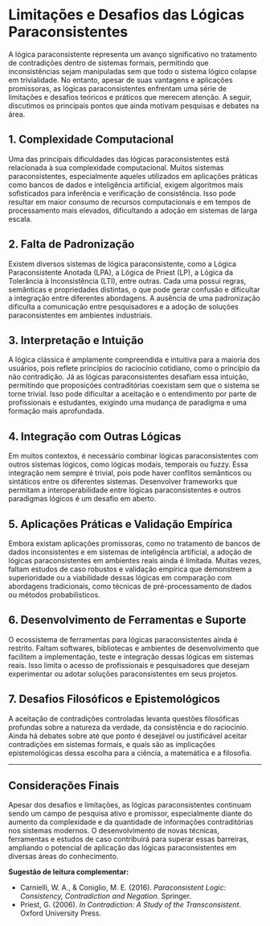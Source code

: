 
# Limitações e Desafios das Lógicas Paraconsistentes

A lógica paraconsistente representa um avanço significativo no tratamento de contradições dentro de sistemas formais, permitindo que inconsistências sejam manipuladas sem que todo o sistema lógico colapse em trivialidade. No entanto, apesar de suas vantagens e aplicações promissoras, as lógicas paraconsistentes enfrentam uma série de limitações e desafios teóricos e práticos que merecem atenção. A seguir, discutimos os principais pontos que ainda motivam pesquisas e debates na área.

## 1. **Complexidade Computacional**

Uma das principais dificuldades das lógicas paraconsistentes está relacionada à sua complexidade computacional. Muitos sistemas paraconsistentes, especialmente aqueles utilizados em aplicações práticas como bancos de dados e inteligência artificial, exigem algoritmos mais sofisticados para inferência e verificação de consistência. Isso pode resultar em maior consumo de recursos computacionais e em tempos de processamento mais elevados, dificultando a adoção em sistemas de larga escala.

## 2. **Falta de Padronização**

Existem diversos sistemas de lógica paraconsistente, como a Lógica Paraconsistente Anotada (LPA), a Lógica de Priest (LP), a Lógica da Tolerância à Inconsistência (LTI), entre outras. Cada uma possui regras, semânticas e propriedades distintas, o que pode gerar confusão e dificultar a integração entre diferentes abordagens. A ausência de uma padronização dificulta a comunicação entre pesquisadores e a adoção de soluções paraconsistentes em ambientes industriais.

## 3. **Interpretação e Intuição**

A lógica clássica é amplamente compreendida e intuitiva para a maioria dos usuários, pois reflete princípios do raciocínio cotidiano, como o princípio da não contradição. Já as lógicas paraconsistentes desafiam essa intuição, permitindo que proposições contraditórias coexistam sem que o sistema se torne trivial. Isso pode dificultar a aceitação e o entendimento por parte de profissionais e estudantes, exigindo uma mudança de paradigma e uma formação mais aprofundada.

## 4. **Integração com Outras Lógicas**

Em muitos contextos, é necessário combinar lógicas paraconsistentes com outros sistemas lógicos, como lógicas modais, temporais ou fuzzy. Essa integração nem sempre é trivial, pois pode haver conflitos semânticos ou sintáticos entre os diferentes sistemas. Desenvolver frameworks que permitam a interoperabilidade entre lógicas paraconsistentes e outros paradigmas lógicos é um desafio em aberto.

## 5. **Aplicações Práticas e Validação Empírica**

Embora existam aplicações promissoras, como no tratamento de bancos de dados inconsistentes e em sistemas de inteligência artificial, a adoção de lógicas paraconsistentes em ambientes reais ainda é limitada. Muitas vezes, faltam estudos de caso robustos e validação empírica que demonstrem a superioridade ou a viabilidade dessas lógicas em comparação com abordagens tradicionais, como técnicas de pré-processamento de dados ou métodos probabilísticos.

## 6. **Desenvolvimento de Ferramentas e Suporte**

O ecossistema de ferramentas para lógicas paraconsistentes ainda é restrito. Faltam softwares, bibliotecas e ambientes de desenvolvimento que facilitem a implementação, teste e integração dessas lógicas em sistemas reais. Isso limita o acesso de profissionais e pesquisadores que desejam experimentar ou adotar soluções paraconsistentes em seus projetos.

## 7. **Desafios Filosóficos e Epistemológicos**

A aceitação de contradições controladas levanta questões filosóficas profundas sobre a natureza da verdade, da consistência e do raciocínio. Ainda há debates sobre até que ponto é desejável ou justificável aceitar contradições em sistemas formais, e quais são as implicações epistemológicas dessa escolha para a ciência, a matemática e a filosofia.

---

## **Considerações Finais**

Apesar dos desafios e limitações, as lógicas paraconsistentes continuam sendo um campo de pesquisa ativo e promissor, especialmente diante do aumento da complexidade e da quantidade de informações contraditórias nos sistemas modernos. O desenvolvimento de novas técnicas, ferramentas e estudos de caso contribuirá para superar essas barreiras, ampliando o potencial de aplicação das lógicas paraconsistentes em diversas áreas do conhecimento.

**Sugestão de leitura complementar:**  
- Carnielli, W. A., & Coniglio, M. E. (2016). *Paraconsistent Logic: Consistency, Contradiction and Negation*. Springer.
- Priest, G. (2006). *In Contradiction: A Study of the Transconsistent*. Oxford University Press.
```
